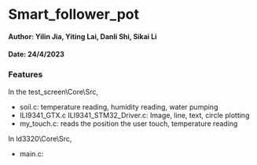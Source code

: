 # Smart_follower_pot
#### Author: Yilin Jia, Yiting Lai, Danli Shi, Sikai Li

#### Date: 24/4/2023

### Features

In the test_screen\Core\Src,

- soil.c: temperature reading, humidity reading, water pumping
- ILI9341_GTX.c ILI9341_STM32_Driver.c: Image, line, text, circle plotting
- my_touch.c: reads the position the user touch, temperature reading

In ld3320\Core\Src,

- main.c: 
